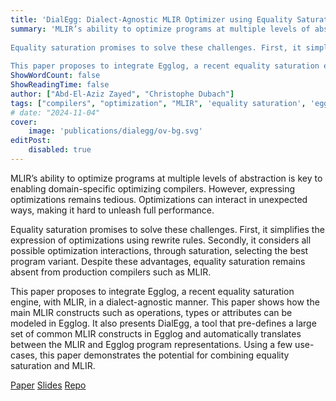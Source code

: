 ```yaml
---
title: 'DialEgg: Dialect-Agnostic MLIR Optimizer using Equality Saturation with Egglog - CGO 2025'
summary: 'MLIR’s ability to optimize programs at multiple levels of abstraction is key to enabling domain-specific optimizing compilers. However, expressing optimizations remains tedious. Optimizations can interact in unexpected ways, making it hard to unleash full performance.
 
Equality saturation promises to solve these challenges. First, it simplifies the expression of optimizations using rewrite rules. Secondly, it considers all possible optimization interactions, through saturation, selecting the best program variant. Despite these advantages, equality saturation remains absent from production compilers such as MLIR.
 
This paper proposes to integrate Egglog, a recent equality saturation engine, with MLIR, in a dialect-agnostic manner. This paper shows how the main MLIR constructs such as operations, types or attributes can be modeled in Egglog. It also presents DialEgg, a tool that pre-defines a large set of common MLIR constructs in Egglog and automatically translates between the MLIR and Egglog program representations. Using a few use-cases, this paper demonstrates the potential for combining equality saturation and MLIR.'
ShowWordCount: false
ShowReadingTime: false
author: ["Abd-El-Aziz Zayed", "Christophe Dubach"]
tags: ["compilers", "optimization", "MLIR", 'equality saturation', 'egglog']
# date: "2024-11-04"
cover:
    image: 'publications/dialegg/ov-bg.svg'
editPost:
    disabled: true
---
```

MLIR’s ability to optimize programs at multiple levels of abstraction is key to enabling domain-specific optimizing compilers. However, expressing optimizations remains tedious. Optimizations can interact in unexpected ways, making it hard to unleash full performance.

Equality saturation promises to solve these challenges. First, it simplifies the expression of optimizations using rewrite rules. Secondly, it considers all possible optimization interactions, through saturation, selecting the best program variant. Despite these advantages, equality saturation remains absent from production compilers such as MLIR.

This paper proposes to integrate Egglog, a recent equality saturation engine, with MLIR, in a dialect-agnostic manner. This paper shows how the main MLIR constructs such as operations, types or attributes can be modeled in Egglog. It also presents DialEgg, a tool that pre-defines a large set of common MLIR constructs in Egglog and automatically translates between the MLIR and Egglog program representations. Using a few use-cases, this paper demonstrates the potential for combining equality saturation and MLIR.

[Paper](/publications/dialegg/zayedcgo24.pdf) [Slides](/publications/dialegg/zayedcgo24-slides.pdf) [Repo](https://github.com/AzizZayed/DialEgg)